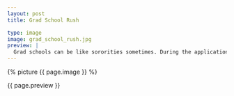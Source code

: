 ```yaml
---
layout: post
title: Grad School Rush

type: image
image: grad_school_rush.jpg
preview: |
  Grad schools can be like sororities sometimes. During the application process they make you think they love you and want you there, but then comes the little envelope telling you there were better candidates out there.
---
```


{% picture {{ page.image }} %}

{{ page.preview }}
